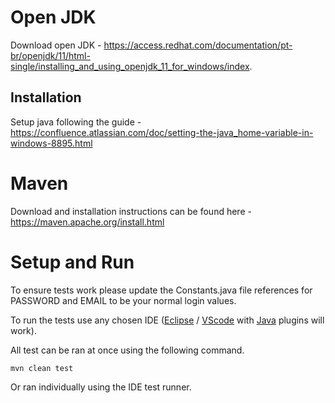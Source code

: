 # Open JDK

Download open JDK - https://access.redhat.com/documentation/pt-br/openjdk/11/html-single/installing_and_using_openjdk_11_for_windows/index.


## Installation

Setup java following the guide - https://confluence.atlassian.com/doc/setting-the-java_home-variable-in-windows-8895.html

# Maven

Download and installation instructions can be found here - https://maven.apache.org/install.html

# Setup and Run

To ensure tests work please update the Constants.java file references for PASSWORD and EMAIL to be your normal login values.

To run the tests use any chosen IDE ([Eclipse](https://www.eclipse.org/downloads/) / [VScode](https://code.visualstudio.com/) with [Java](https://code.visualstudio.com/docs/languages/java) plugins will work).

All test can be ran at once using the following command.

```shell
mvn clean test
```  

Or ran individually using the IDE test runner.
